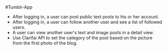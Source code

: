 #Tumblr-App

- After logging in, a user can post public text posts to his or her account.
- After logging in, a user can follow another user and see a list of followed users.
- A user can view another user's text and image posts in a detail view. 
- Use Clarifai API to set the category of the post based on the picture from the first photo of the blog.
